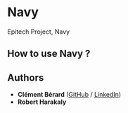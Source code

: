# Navy
Epitech Project, Navy

## How to use Navy ?

## Authors

* **Clément Bérard** ([GitHub](https://github.com/Twisterrr) / [LinkedIn](https://www.linkedin.com/in/clementberard/))
* **Robert Harakaly**
